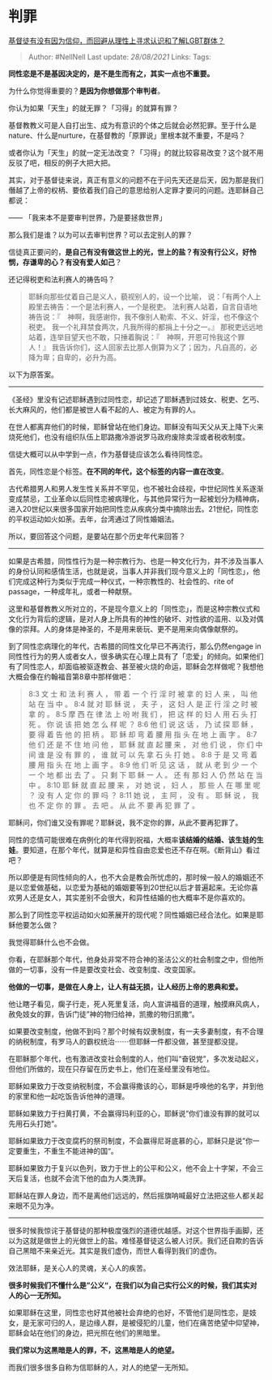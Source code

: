 # 判罪
[基督徒有没有因为信仰，而回避从理性上寻求认识和了解LGBT群体？](https://www.zhihu.com/question/264461913/answer/298089390)

> Author: #NellNell
Last update: *28/08/2021*
Links:
Tags:

**同性恋是不是基因决定的，是不是生而有之，其实一点也不重要。**

为什么你觉得重要的？**是因为你想做那个审判者**。

你认为如果「天生」的就无罪？「习得」的就算有罪？

基督教教义可是人自打出生、成为有意识的个体之后就会必然犯罪。至于什么是nature、什么是nurture，在基督教的「原罪说」里根本就不重要，不是吗？

或者你认为「天生」的就一定无法改变？「习得」的就比较容易改变？这个就不用反驳了吧，相反的例子大把大把。

其实，对于基督徒来说，真正有意义的问题不在于问先天还是后天，因为那是我们僭越了上帝的权柄、要依着我们自己的意思给别人定罪才要问的问题。连耶稣自己都说：

—— 「我来本不是要审判世界，乃是要拯救世界」

那么我们是谁？以为可以去审判世界？可以去定别人的罪？

信徒真正要问的，**是自己有没有做这世上的光，世上的盐？有没有行公义，好怜悯，存谦卑的心？有没有爱人如己**？

还记得税吏和法利赛人的祷告吗？

> 耶稣向那些仗着自己是义人，藐视别人的，设一个比喻， 说：「有两个人上殿里去祷告：一个是法利赛人，一个是税吏。 法利赛人站着，自言自语地祷告说：『　神啊，我感谢你，我不像别人勒索、不义、奸淫，也不像这个税吏。 我一个礼拜禁食两次，凡我所得的都捐上十分之一。』 那税吏远远地站着，连举目望天也不敢，只捶着胸说：『　神啊，开恩可怜我这个罪人！』 我告诉你们，这人回家去比那人倒算为义了；因为，凡自高的，必降为卑；自卑的，必升为高。

以下为原答案。

---

《圣经》里没有记述耶稣遇到过同性恋，却记述了耶稣遇到过妓女、税吏、乞丐、长大麻风的，他们都是被世人看不起的人、被定为有罪的人。

在世人都离弃他们的时候，耶稣曾站在他们身边。耶稣没有叫天父从天上降下火来烧死他们，也没有组织队伍上耶路撒冷游说罗马政府废除卖淫或者税收制度。

信徒大概可以从中学到一点，作为基督徒应该怎么看待同性恋。

首先，同性恋是个标签。**在不同的年代，这个标签的内容一直在改变**。

古代希腊男人和男人发生性关系并不罕见，也不被社会歧视，中世纪同性关系逐渐变成禁忌，工业革命以后同性恋被病理化，与其他异常行为一起被划分为精神病，进入20世纪以来很多国家开始把同性恋从疾病分类中摘除出去。21世纪，同性恋的平权运动如火如荼。去年，台湾通过了同性婚姻法。

所以，要回答这个问题，是要站在那个历史年代来回答？

---

如果是古希腊，同性性行为是一种宗教行为、也是一种文化行为，并不涉及当事人的身份认同和感情生活，也就是说，当事人并非我们现今意义上的「同性恋」，他们完成这种行为类似于完成一种仪式，一种宗教性的、社会性的、rite of passage，一种成年礼，或者一种献祭。

这里和基督教教义所对立的，不是现今意义上的「同性恋」，而是这种宗教仪式和文化行为背后的逻辑，是对人身上所具有的神性的破坏、对性欲的滥用、以及对偶像的崇拜。人的身体是神圣的，不是用来亵玩、更不是用来向偶像献祭的。

到了同性恋病理化的年代，古希腊的同性文化早已不再流行，那么仍然engage in同性性行为的男人或者女人，很多确实在心理上具有了「恋爱」的倾向。如果他们有了同性恋人，却面临被驱逐教会、甚至被火烧的命运，耶稣会怎样做呢？我想他大概会像在约翰福音第8章中那样做吧：

> 8:3 文 士 和 法 利 赛 人 ， 带 着 一 个 行 淫 时 被 拿 的 妇 人 来 ， 叫 他 站 在 当 中 。 8:4 就 对 耶 稣 说 ， 夫 子 ， 这 妇 人 是 正 行 淫 之 时 被 拿 的 。 8:5 摩 西 在 律 法 上 吩 咐 我 们 ， 把 这 样 的 妇 人 用 石 头 打 死 。 你 说 该 把 她 怎 么 样 呢 ？ 8:6 他 们 说 这 话 ， 乃 试 探 耶 稣 ， 要 得 着 告 他 的 把 柄 。 耶 稣 却 弯 着 腰 用 指 头 在 地 上 画 字 。 8:7 他 们 还 是 不 住 地 问 他 ， 耶 稣 就 直 起 腰 来 ， 对 他 们 说 ， 你 们 中 间 谁 是 没 有 罪 的 ， 谁 就 可 以 先 拿 石 头 打 她 。 8:8 于 是 又 弯 着 腰 用 指 头 在 地 上 画 字 。 8:9 他 们 听 见 这 话 ， 就 从 老 到 少 一 个 一 个 地 都 出 去 了 。 只 剩 下 耶 稣 一 人 。 还 有 那 妇 人 仍 然 站 在 当 中 。 8:10 耶 稣 就 直 起 腰 来 ， 对 她 说 ， 妇 人 ， 那 些 人 在 哪 里 呢 ？ 没 有 人 定 你 的 罪 吗 ？ 8:11 她 说 ， 主 阿 ， 没 有 。 耶 稣 说 ， 我 也 不 定 你 的 罪 。 去 吧 。 从 此 不 要 再 犯 罪 了 。

耶稣问，你们谁又没有罪呢？耶稣说，我不定你的罪，从此不要再犯罪了。

同性的恋情可能很难在病例化的年代得到祝福，大概率**该结婚的结婚、该生娃的生娃**。要知道，在那个年代，就算是和异性自由恋爱也还不存在啊。《断背山》看过吧？

所以即便是有同性倾向的人，也不大会是教会所忧虑的，那时候一般人的婚姻还不是以恋爱做基础，以恋爱为基础的婚姻要等到20世纪以后才普遍起来。无论你喜欢男人还是女人，其实差别不会很大，和异性结婚的也大概率不是你喜欢的。

那么到了同性恋平权运动如火如荼展开的现代呢？同性婚姻已经合法化。如果是耶稣他要怎么做？

我觉得耶稣什么也不会做。

你看，在耶稣那个年代，他身处非常不符合神的圣洁公义的社会制度之中，但他所做的一切事，没有一件是要改变社会、改变制度、改变国家。

**他做的一切事，是做在人身上，让人有益无损，让人经历上帝的恩典和爱。**

他让瞎子看见，瘸子行走，死人死里复活，向人宣讲福音的道理，触摸麻风病人，赦免妓女的罪，告诉门徒”神的物归给神，凯撒的物归凯撒“。

如果要改变制度，他做不到吗？那个时候有奴隶制度，有一夫多妻制度，有不合理的纳税制度，有罗马人的霸权统治⋯⋯但耶稣一件都没做，甚至提都没提。

在耶稣那个年代，也有激进改变社会制度的人，他们叫“奋锐党”，多次发动起义，但他们所做的，现在只存留在历史书上，他们在圣经里没有地位。

耶稣如果致力于改变纳税制度，不会赢得撒该的心，耶稣是呼唤他的名字，并到他的家里和他一起吃饭告诉他神的道理。

耶稣如果致力于扫黄打黄，不会赢得玛利亚的心，耶稣说”你们谁没有罪的就可以先用石头打她“。

耶稣如果致力于改变腐朽的祭司制度，不会赢得尼哥底慕的心，耶稣只是说”你一定要重生，不重生不能进神的国“。

耶稣如果致力于复兴以色列，致力于世上的公平和公义，他不会上十字架，不会三天后复活，也就不会流下他的血为人类洗罪。

耶稣站在罪人身边，而不是离他们远远的，然后摇旗呐喊最好立法把这些人都关起来眼不见为净。

---

很多时候我惊诧于基督徒的那种极度强烈的道德优越感。对这个世界指手画脚，还以为这就是做世上的光做世上的盐。难怪基督徒这么被人讨厌。我们还自欺的告诉自己黑暗不来亲近光。其实是我们虚伪，而世人看得到我们的虚伪。

效法耶稣，是关心人的灵魂，关心人的疾苦。

**很多时候我们不懂什么是”公义“，在我们以为自己实行公义的时候，我们其实对人的心一无所知。**

如果耶稣在这里，同性恋也好其他被社会弃绝的也好，不管他们是同性恋，是妓女，是无家可归的人，是边缘人群，是被侵犯的儿童，他们在痛苦绝望中仰望神，耶稣会站在他们的身边，把光照在他们的黑暗里。

**我们常以为这黑暗是人的罪，不，这黑暗是人的绝望。**

而我们很多很多自称为信耶稣的人，对人的绝望一无所知。

